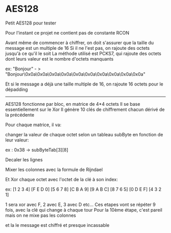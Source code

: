 # AES128
Petit AES128 pour tester

Pour l'instant ce projet ne contient pas de constante RCON

Avant même de commencer à chiffrer, on doit s'assurer que la taille du message est un multiple de 16
Si il ne l'est pas, on rajoute des octets jusqu'à ce qu'il le soit
La méthode utilisé est PCKS7, qui rajoute des octets dont leurs valeur est le nombre d'octets manquants

ex: "Bonjour" - > "Bonjour\0x0a\0x0a\0x0a\0x0a\0x0a\0x0a\0x0a\0x0a\0x0a\0x0a"

Et si le message a déjà une taille multiple de 16, on rajoute 16 octets pour le dépadding

-----------------------------------------------------------------------------------------------

AES128 fonctionne par bloc, en matrice de 4*4 octets
Il se base essentiellement sur le Xor
Il génère 10 clés de chiffrement chacun dérivé de la précédente

Pour chaque matrice, il va:

changer la valeur de chaque octet selon un tableau subByte en fonction de leur valeur:

ex : 0x38 -> subByteTab[3][8]

Decaler les lignes

Mixer les colonnes avec la formule de Rijndael

Et Xor chaque octet avec l'octet de la clé à son index:

ex:
[1 2 3 4]   [F E D 0]
[5 6 7 8]   [C B A 9]
[9 A B C]   [8 7 6 5]
[0 D E F]   [4 3 2 1]

1 sera xor avec F, 2 avec E, 3 avec D etc...
Ces etapes vont se répéter 9 fois, avec la clé qui change à chaque tour
Pour la 10ème étape, c'est pareil mais on ne mixe pas les colonnes

et la le message est chiffré et presque incassable
 
